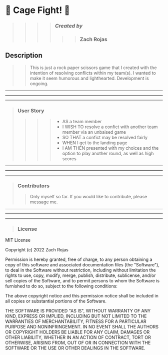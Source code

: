 #  👊 Cage Fight! 👊

>>>> ### *Created by* <br />
>>>>>> ### **Zach Rojas**

## Description

>> This is just a rock paper scissors game that I created with the intention of resolving conflicts within my team(s). 
>> I wanted to make it seem humorous and lighthearted.
>> Development is ongoing.

___
___
___
> ### **User Story**
>>>> - AS a team member
>>>> - I WISH TO resolve a confict with another team member via an unbaised game
>>>> - SO THAT a confict may be resolved fairly
>>>> - WHEN I get to the landing page
>>>> - I AM THEN presented with my choices and the option to play another round, as well as high scores

___
___
___
> ### **Contributors**
>> Only myself so far. 
>> If you would like to contribute, please message me.

___
___
___
> ### **License**
MIT License

Copyright (c) 2022 Zach Rojas

Permission is hereby granted, free of charge, to any person obtaining a copy
of this software and associated documentation files (the "Software"), to deal
in the Software without restriction, including without limitation the rights
to use, copy, modify, merge, publish, distribute, sublicense, and/or sell
copies of the Software, and to permit persons to whom the Software is
furnished to do so, subject to the following conditions:

The above copyright notice and this permission notice shall be included in all
copies or substantial portions of the Software.

THE SOFTWARE IS PROVIDED "AS IS", WITHOUT WARRANTY OF ANY KIND, EXPRESS OR
IMPLIED, INCLUDING BUT NOT LIMITED TO THE WARRANTIES OF MERCHANTABILITY,
FITNESS FOR A PARTICULAR PURPOSE AND NONINFRINGEMENT. IN NO EVENT SHALL THE
AUTHORS OR COPYRIGHT HOLDERS BE LIABLE FOR ANY CLAIM, DAMAGES OR OTHER
LIABILITY, WHETHER IN AN ACTION OF CONTRACT, TORT OR OTHERWISE, ARISING FROM,
OUT OF OR IN CONNECTION WITH THE SOFTWARE OR THE USE OR OTHER DEALINGS IN THE
SOFTWARE.

